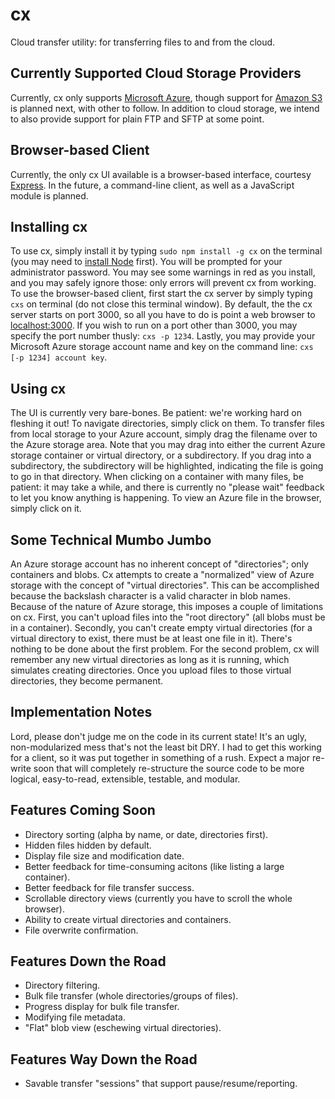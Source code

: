 cx
===========

Cloud transfer utility: for transferring files to and from the cloud.

Currently Supported Cloud Storage Providers
-------------------------------------------
Currently, cx only supports [Microsoft Azure](http://www.windowsazure.com/en-us/), though
support for [Amazon S3](http://aws.amazon.com/s3/) is planned next, with other to follow.
In addition to cloud storage, we intend to also provide support for plain FTP and SFTP at
some point.

Browser-based Client
--------------------
Currently, the only cx UI available is a browser-based interface, courtesy [Express](http://aws.amazon.com/s3/).
In the future, a command-line client, as well as a JavaScript module is planned.

Installing cx
-------------
To use cx, simply install it by typing `sudo npm install -g cx` on the terminal (you may need to
[install Node](http://nodejs.org/) first).  You will be prompted for your administrator password.
You may see some warnings in red as you install, and you may safely ignore those: only errors will
prevent cx from working.  To use the browser-based client, first start the
cx server by simply typing `cxs` on terminal (do not close this terminal window).  By default,
the the cx server starts on port 3000, so all you have to do is point a web browser to
[localhost:3000](http://localhost:3000).  If you wish to run on a port other than 3000, you
may specify the port number thusly: `cxs -p 1234`.  Lastly, you may provide your Microsoft Azure
storage account name and key on the command line: `cxs [-p 1234] account key`.

Using cx
--------
The UI is currently very bare-bones.  Be patient: we're working hard on fleshing it out!  To navigate
directories, simply click on them.  To transfer files from local storage to your Azure account, simply
drag the filename over to the Azure storage area.  Note that you may drag into either the current
Azure storage container or virtual directory, or a subdirectory.  If you drag into a subdirectory, the
subdirectory will be highlighted, indicating the file is going to go in that directory.  When clicking
on a container with many files, be patient: it may take a while, and there is currently no "please wait"
feedback to let you know anything is happening.  To view an Azure file in the browser, simply click on it.

Some Technical Mumbo Jumbo
--------------------------
An Azure storage account has no inherent concept of "directories"; only containers and blobs.  Cx attempts
to create a "normalized" view of Azure storage with the concept of "virtual directories".  This can be
accomplished because the backslash character is a valid character in blob names.  Because of the nature of
Azure storage, this imposes a couple of limitations on cx.  First, you can't upload files into the
"root directory" (all blobs must be in a container).  Secondly, you can't create empty virtual directories
(for a virtual directory to exist, there must be at least one file in it).  There's nothing to be done about
the first problem.  For the second problem, cx will remember any new virtual directories as long as it is
running, which simulates creating directories.  Once you upload files to those virtual directories, they
become permanent.

Implementation Notes
--------------------
Lord, please don't judge me on the code in its current state!  It's an ugly, non-modularized mess that's not
the least bit DRY.  I had to get this working for a client, so it was put together in something of a rush.
Expect a major re-write soon that will completely re-structure the source code to be more logical, easy-to-read,
extensible, testable, and modular.

Features Coming Soon
--------------------
* Directory sorting (alpha by name, or date, directories first).
* Hidden files hidden by default.
* Display file size and modification date.
* Better feedback for time-consuming acitons (like listing a large container).
* Better feedback for file transfer success.
* Scrollable directory views (currently you have to scroll the whole browser).
* Ability to create virtual directories and containers.
* File overwrite confirmation.

Features Down the Road
----------------------
* Directory filtering.
* Bulk file transfer (whole directories/groups of files).
* Progress display for bulk file transfer.
* Modifying file metadata.
* "Flat" blob view (eschewing virtual directories).

Features Way Down the Road
--------------------------
* Savable transfer "sessions" that support pause/resume/reporting.
